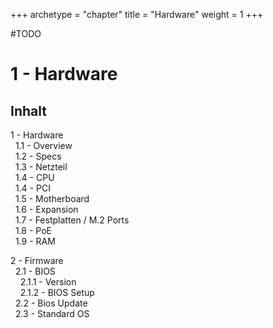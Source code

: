 +++
archetype = "chapter"
title = "Hardware"
weight = 1
+++

#TODO
# 1 - Hardware  

## Inhalt

1 - Hardware  
&nbsp;&nbsp;1.1 - Overview  
&nbsp;&nbsp;1.2 - Specs  
&nbsp;&nbsp;1.3 - Netzteil  
&nbsp;&nbsp;1.4 - CPU  
&nbsp;&nbsp;1.4 - PCI  
&nbsp;&nbsp;1.5 - Motherboard  
&nbsp;&nbsp;1.6 - Expansion  
&nbsp;&nbsp;1.7 - Festplatten / M.2 Ports  
&nbsp;&nbsp;1.8 - PoE  
&nbsp;&nbsp;1.9 - RAM  

2 - Firmware  
&nbsp;&nbsp;2.1 - BIOS  
&nbsp;&nbsp;&nbsp;&nbsp;2.1.1 - Version  
&nbsp;&nbsp;&nbsp;&nbsp;2.1.2 - BIOS Setup  
&nbsp;&nbsp;2.2 - Bios Update  
&nbsp;&nbsp;2.3 - Standard OS  